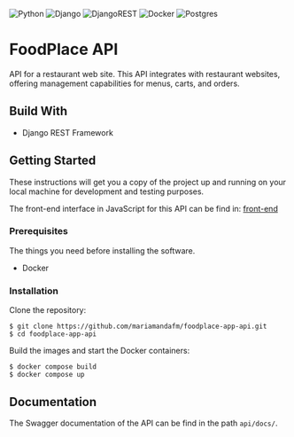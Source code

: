![Python](https://img.shields.io/badge/python-3670A0?style=for-the-badge&logo=python&logoColor=ffdd54)
![Django](https://img.shields.io/badge/django-%23092E20.svg?style=for-the-badge&logo=django&logoColor=white)
![DjangoREST](https://img.shields.io/badge/DJANGO-REST-ff1709?style=for-the-badge&logo=django&logoColor=white&color=ff1709&labelColor=gray)
![Docker](https://img.shields.io/badge/docker-%230db7ed.svg?style=for-the-badge&logo=docker&logoColor=white)
![Postgres](https://img.shields.io/badge/postgres-%23316192.svg?style=for-the-badge&logo=postgresql&logoColor=white)
# FoodPlace API

API for a restaurant web site. This API integrates with restaurant websites, offering management capabilities for menus, carts, and orders. 

## Build With
* Django REST Framework

## Getting Started

These instructions will get you a copy of the project up and running on your local machine for development and testing purposes.

The front-end interface in JavaScript for this API can be find in: [front-end](https://github.com/mariamandafm/foodplace-app-front.git)
### Prerequisites

The things you need before installing the software.

* Docker

### Installation

Clone the repository:

```
$ git clone https://github.com/mariamandafm/foodplace-app-api.git
$ cd foodplace-app-api
```
Build the images and start the Docker containers:
```
$ docker compose build
$ docker compose up
```

## Documentation

The Swagger documentation of the API can be find in the path `api/docs/`.
